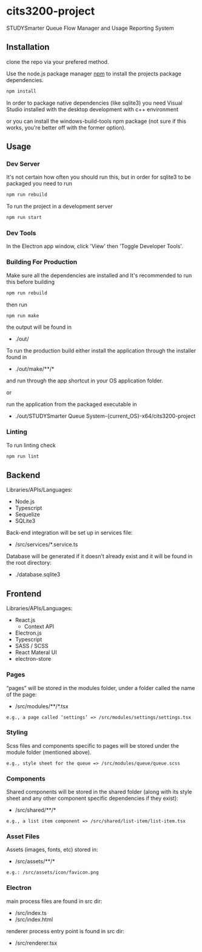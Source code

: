 # cits3200-project

STUDYSmarter Queue Flow Manager and Usage Reporting System

## Installation

clone the repo via your prefered method. 

Use the node.js package manager [npm](https://www.npmjs.com/) to install the projects package dependencies.

```bash
npm install
```
In order to package native dependencies (like sqlite3) you need Visual Studio installed with the desktop development with c++ environment

or you can install the windows-build-tools npm package (not sure if this works, you're better off with the former option).


## Usage

### Dev Server
It's not certain how often you should run this, but in order for sqlite3 to be packaged you need to run
```bash
npm run rebuild
```

To run the project in a development server
```bash
npm run start
```

### Dev Tools
In the Electron app window, click 'View' then 'Toggle Developer Tools'.

### Building For Production
Make sure all the dependencies are installed and It's recommended to run this before building
```bash
npm run rebuild
```

then run
```bash
npm run make
```

the output will be found in 
* ./out/

To run the production build either install the application through the installer found in 
* ./out/make/**/*

and run through the app shortcut in your OS application folder.

or

run the application from the packaged executable in
* ./out/STUDYSmarter Queue System-{current_OS}-x64/cits3200-project


### Linting
To run linting check
```bash
npm run lint 
```

## Backend
Libraries/APIs/Languages:
* Node.js 
* Typescript
* Sequelize
* SQLite3

Back-end integration will be set up in services file:

* /src/services/*.service.ts 

Database will be generated if it doesn't already exist and it will be found in the root directory: 
* ./database.sqlite3

## Frontend

Libraries/APIs/Languages:
* React.js 
    * Context API
* Electron.js
* Typescript
* SASS / SCSS
* React Materal UI
* electron-store

### Pages

“pages” will be stored in the modules folder, under a folder called the name of the page: 	 

* /src/modules/**/*.tsx 

```
e.g., a page called ‘settings’ => /src/modules/settings/settings.tsx 
```

### Styling
Scss files and components specific to pages will be stored under the module folder (mentioned above). 

```
e.g., style sheet for the queue => /src/modules/queue/queue.scss
```

### Components
Shared components will be stored in the shared folder (along with its style sheet and any other component specific dependencies if they exist): 
* /src/shared/**/*

```
e.g., a list item component => /src/shared/list-item/list-item.tsx
```

### Asset Files
Assets (images, fonts, etc) stored in: 
* /src/assets/**/* 

```
e.g.: /src/assets/icon/favicon.png 
```

### Electron
main process files are found in src dir: 
* /src/index.ts
* /src/index.html

renderer process entry point is found in src dir:
* /src/renderer.tsx

